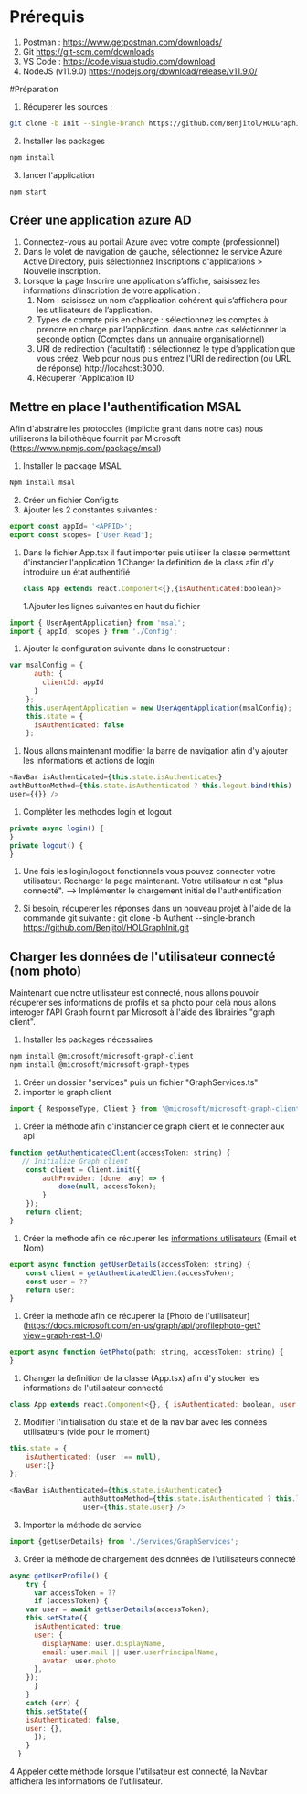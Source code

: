 # Prérequis
1. Postman :
https://www.getpostman.com/downloads/
1. Git
https://git-scm.com/downloads
1. VS Code :
https://code.visualstudio.com/download
2. NodeJS (v11.9.0)
https://nodejs.org/download/release/v11.9.0/

#Préparation
1. Récuperer les sources :
```bash
git clone -b Init --single-branch https://github.com/Benjitol/HOLGraphInit.git
```
2. Installer les packages 
```bash
npm install
```
3. lancer l'application
```bash
npm start
```

## Créer une application azure AD
1. Connectez-vous au portail Azure avec votre compte (professionnel)
1. Dans le volet de navigation de gauche, sélectionnez le service Azure Active Directory, puis sélectionnez Inscriptions d'applications > Nouvelle inscription.
1. Lorsque la page Inscrire une application s’affiche, saisissez les informations d’inscription de votre application :
	1. Nom : saisissez un nom d’application cohérent qui s’affichera pour les utilisateurs de l’application.
	1. Types de compte pris en charge : sélectionnez les comptes à prendre en charge par l’application. dans notre cas séléctionner la seconde option (Comptes dans un annuaire organisationnel)
	1. URI de redirection (facultatif) : sélectionnez le type d’application que vous créez, Web  pour nous puis entrez l’URI de redirection (ou URL de réponse) http://locahost:3000.
	1. Récuperer l'Application ID
## Mettre en place l'authentification MSAL
Afin d'abstraire les protocoles (implicite grant dans notre cas) nous utiliserons la biliothèque fournit par Microsoft (https://www.npmjs.com/package/msal)
1. Installer le package MSAL 
```bash
Npm install msal
```
2. Créer un fichier Config.ts 
3. Ajouter les 2 constantes suivantes :

```javascript
export const appId= '<APPID>';
export const scopes= ["User.Read"];
```

1. Dans le fichier App.tsx il faut importer puis utiliser la classe permettant d'instancier l'application
	1.Changer la definition de la class afin d'y introduire un état authentifié
	  ```javascript
	  class App extends react.Component<{},{isAuthenticated:boolean}>
	  ```
	1.Ajouter les lignes suivantes en haut du fichier
  ```javascript
  import { UserAgentApplication} from 'msal';
  import { appId, scopes } from './Config';
  ```
  1. Ajouter la configuration suivante dans le constructeur :
  ```javascript
  var msalConfig = {
        auth: {
          clientId: appId
        }
      };
      this.userAgentApplication = new UserAgentApplication(msalConfig);
      this.state = {
        isAuthenticated: false
      };
  ```
1. Nous allons maintenant modifier la barre de navigation afin d'y ajouter les informations et actions de login
```javascript
<NavBar isAuthenticated={this.state.isAuthenticated}
authButtonMethod={this.state.isAuthenticated ? this.logout.bind(this) : this.login.bind(this)}
user={{}} />
```
1. Compléter les methodes login et logout
```javascript
private async login() {
}
private logout() {
}
```
1. Une fois les login/logout fonctionnels vous pouvez connecter votre utilisateur. 
Recharger la page maintenant. 
Votre utilisateur n'est "plus connecté". 
--> Implémenter le chargement initial de l'authentification

11. Si besoin, récuperer les réponses dans un nouveau projet à l'aide de la commande git suivante : 
git clone -b Authent --single-branch https://github.com/Benjitol/HOLGraphInit.git

## Charger les données de l'utilisateur connecté (nom photo)
Maintenant que notre utilisateur est connecté, nous allons pouvoir récuperer ses informations de profils et sa photo
pour celà nous allons interoger l'API Graph fournit par Microsoft à l'aide des librairies "graph client".
1. Installer les packages nécessaires
```bash
npm install @microsoft/microsoft-graph-client
npm install @microsoft/microsoft-graph-types
```
1. Créer un dossier "services" puis un fichier "GraphServices.ts"
1. importer le graph client
```javascript
import { ResponseType, Client } from '@microsoft/microsoft-graph-client';
```
1. Créer la méthode afin d'instancier ce graph client et le connecter aux api
```javascript
function getAuthenticatedClient(accessToken: string) {
   // Initialize Graph client
    const client = Client.init({
        authProvider: (done: any) => {
            done(null, accessToken);
        }
    });
    return client;
}
```
1. Créer la methode afin de récuperer les [informations utilisateurs](https://docs.microsoft.com/en-us/graph/api/user-get?view=graph-rest-1.0&tabs=cs) (Email et Nom) 
```javascript
export async function getUserDetails(accessToken: string) {
    const client = getAuthenticatedClient(accessToken);
    const user = ??
    return user;
}
```
1. Créer la methode afin de récuperer la [Photo de l'utilisateur] (https://docs.microsoft.com/en-us/graph/api/profilephoto-get?view=graph-rest-1.0)

```javascript
export async function GetPhoto(path: string, accessToken: string) {
}
```
1. Changer la definition de la classe (App.tsx) afin d'y stocker les informations de l'utilisateur connecté
```javascript
class App extends react.Component<{}, { isAuthenticated: boolean, user:any }>
```
2. Modifier l'initialisation du state et de la nav bar avec les données utilisateurs (vide pour le moment)
```javascript
this.state = {
	isAuthenticated: (user !== null),
	user:{}
};
```
```javascript
<NavBar isAuthenticated={this.state.isAuthenticated}
		          authButtonMethod={this.state.isAuthenticated ? this.logout.bind(this) : this.login.bind(this)}
		          user={this.state.user} />
```
3. Importer la méthode de service
```javascript
import {getUserDetails} from './Services/GraphServices';
```
3. Créer la méthode de chargement des données de l'utilisateurs connecté
```javascript
async getUserProfile() {
    try {
      var accessToken = ??
      if (accessToken) {
	var user = await getUserDetails(accessToken);
	this.setState({
	  isAuthenticated: true,
	  user: {
	    displayName: user.displayName,
	    email: user.mail || user.userPrincipalName,
	    avatar: user.photo
	  },
	});
      }
    }
    catch (err) {
	this.setState({
	isAuthenticated: false,
	user: {},
      });
    }
  }
```
4 Appeler cette méthode lorsque l'utilsateur est connecté, la Navbar affichera les informations de l'utilisateur.


